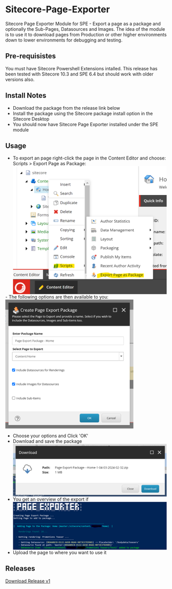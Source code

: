 # Sitecore-Page-Exporter
Sitecore Page Exporter Module for SPE - Export a page as a package and optionally the Sub-Pages, Datasources and Images.
The idea of the module is to use it to download pages from Production or other higher environments down to lower environments for debugging and testing.

## Pre-requisistes
You must have Sitecore Powershell Extensions intalled. This release has been tested with Sitecore 10.3 and SPE 6.4 but should work with older versions also.

## Install Notes
- Download the package from the release link below
- Install the package using the Sitecore package install option in the Sitecore Desktop
- You should now have Sitecore Page Exporter installed under the SPE module

## Usage

- To export an page right-click the page in the Content Editor and choose: Scripts > Export Page as Package:
  <img src="https://github.com/fluxdigital/Sitecore-Page-Exporter/blob/main/page-export-context-menu.png" width="500" align="left">
<br clear="both"/>
- The following options are then available to you:
  <img src="https://github.com/fluxdigital/Sitecore-Page-Exporter/blob/main/page-export-options.png" width="400" align="left">
<br clear="both"/>

- Choose your options and Click 'OK'
- Download and save the package
  <img src="https://github.com/fluxdigital/Sitecore-Page-Exporter/blob/main/page-export-download.png" width="500" align="left">
- You get an overview of the export if 
  <img src="https://github.com/fluxdigital/Sitecore-Page-Exporter/blob/main/page-exporter-summary.png" width="500" align="left">
- Upload the page to where you want to use it 

## Releases
[Download Release v1](https://github.com/fluxdigital/Sitecore-Page-Exporter/releases/tag/1.0.0)

